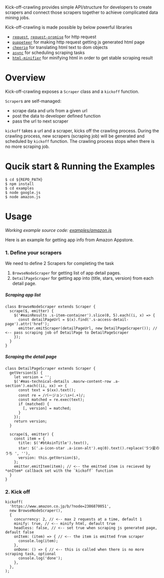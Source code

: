 Kick-off-crawling
provides simple API/structure for developers to create scrapers and connect those scrapers together to achieve complicated data mining jobs.

Kick-off-crawling is made possible by below powerful libraries
* [`request`](https://github.com/request/request), [`request-promise`](https://github.com/request/request-promise) for http request
* [`puppeteer`](https://github.com/GoogleChrome/puppeteer) for making http request getting js generated html page
* [`cheerio`](https://github.com/cheeriojs/cheerio) for translating html text to dom objects
* [`async`](https://github.com/caolan/async) for scheduling scraping tasks
* [`html-minifier`](https://github.com/kangax/html-minifier) for minifying html in order to get stable scraping result

# Overview

Kick-off-crawling exposes a `Scraper` class and a `kickoff` function.

`Scraper`s are self-managed:
* scrape data and urls from a given url
* post the data to developer defined function
* pass the url to next scraper

`kickoff` takes a url and a scraper, kicks off the crawling process.
During the crawling process, new scrapers (scraping job) will be generated and scheduled by `kickoff` function. The crawling process stops when there is no more scraping job.

# Qucik start & Running the Examples

```
$ cd ${REPO_PATH}
$ npm install
$ cd examples
$ node google.js
$ node amazon.js
```

# Usage

_Working example source code: [examples/amazon.js](https://github.com/lulurun/kick-off-crawling/blob/master/examples/amazon.js)_

Here is an example for getting app info from Amazon Appstore.

### 1. Define your scrapers

We need to define 2 Scrapers for completing the task
1. `BrowseNodeScraper` for getting list of app detail pages.
2. `DetailPageScraper` for getting app into (title, stars, version) from each detail page.

##### Scraping app list

```
class BrowseNodeScraper extends Scraper {
  scrape($, emitter) {
    $('#mainResults .s-item-container').slice(0, 5).each((i, x) => {
      const detailPageUrl = $(x).find('.s-access-detail-page').attr('href');
      emitter.emitScraper(detailPageUrl, new DetailPageScraper()); // <-- pass scraping job of DetailPage to DetailPageScraper
    });
  }
}
```

##### Scraping the detail page

```
class DetailPageScraper extends Scraper {
  getVersion($) {
    let version = '';
    $('#mas-technical-details .masrw-content-row .a-section').each((ii, xx) => {
      const text = $(xx).text();
      const re = /バージョン:\s+(.+)/;
      const matched = re.exec(text);
      if (matched) {
        [, version] = matched;
      }
    });
    return version;
  }

  scrape($, emitter) {
    const item = {
      title: $('#btAsinTitle').text(),
      star: $('.a-icon-star .a-icon-alt').eq(0).text().replace('5つ星のうち ', ''),
      version: this.getVersion($),
    };
    emitter.emitItem(item); // <-- the emitted item is recieved by *onItem* callback set with the `kickoff` function
  }
}
```

### 2. Kick off

```
kickoff(
  'https://www.amazon.co.jp/b/?node=2386870051',
  new BrowseNodeScraper(),
  {
    concurrency: 2, // <-- max 2 requests at a time, default 1
    minify: true, // <-- minify html, default true
    headless: false, // <-- set true when scraping js generated page, default false
    onItem: (item) => { // <-- the item is emitted from scraper
      console.log(item);
    },
    onDone: () => { // <-- this is called when there is no more scraping task, optional
      console.log('done');
    },
  },
);
```

